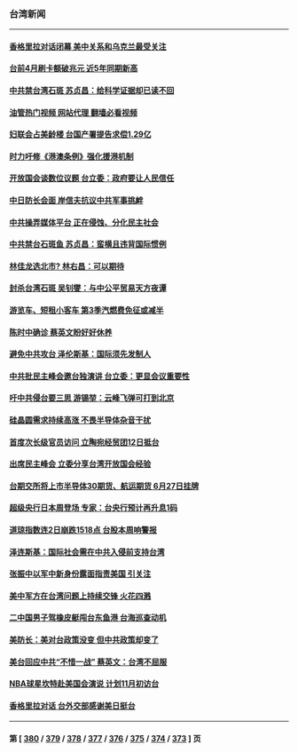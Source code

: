 ### 台湾新闻
---
#### [香格里拉对话闭幕 美中关系和乌克兰最受关注](../../pages/ncid1349361/n13757929.md?06130445) 
#### [台前4月刷卡额破兆元 近5年同期新高](../../pages/ncid1349361/n13757851.md?06130445) 
#### [中共禁台湾石斑 苏贞昌：给科学证据却已读不回](../../pages/ncid1349361/n13757807.md?06130445) 
#### [油管热门视频 网站代理 翻墙必看视频](http://209.222.30.114:81/youtube.html?06130445)
#### [妇联会占美龄楼 台国产署提告求偿1.29亿](../../pages/ncid1349361/n13757814.md?06130445) 
#### [时力吁修《港澳条例》强化援港机制](../../pages/ncid1349361/n13757895.md?06130445) 
#### [开放国会谈数位议题 台立委：政府要让人民信任](../../pages/ncid1349361/n13757875.md?06130445) 
#### [中日防长会面 岸信夫抗议中共军事挑衅](../../pages/ncid1349361/n13757815.md?06130445) 
#### [中共操弄媒体平台 正在侵蚀、分化民主社会](../../pages/ncid1349361/n13757805.md?06130445) 
#### [中共禁台石斑鱼 苏贞昌：蛮横且违背国际惯例](../../pages/ncid1349361/n13757811.md?06130445) 
#### [林佳龙选北市? 林右昌：可以期待](../../pages/ncid1349361/n13757813.md?06130445) 
#### [封杀台湾石斑 吴钊燮：与中公平贸易天方夜谭](../../pages/ncid1349361/n13757803.md?06130445) 
#### [游览车、短租小客车 第3季汽燃费免征或减半](../../pages/ncid1349361/n13757808.md?06130445) 
#### [陈时中确诊 蔡英文盼好好休养](../../pages/ncid1349361/n13757809.md?06130445) 
#### [避免中共攻台 泽伦斯基：国际须先发制人](../../pages/ncid1349361/n13757792.md?06130445) 
#### [中共批民主峰会邀台独演讲 台立委：更显会议重要性](../../pages/ncid1349361/n13757790.md?06130445) 
#### [吁中共侵台要三思 游锡堃：云峰飞弹可打到北京](../../pages/ncid1349361/n13757773.md?06130445) 
#### [硅晶圆需求持续高涨 不畏半导体杂音干扰](../../pages/ncid1349361/n13757759.md?06130445) 
#### [首度次长级官员访问 立陶宛经贸团12日抵台](../../pages/ncid1349361/n13757780.md?06130445) 
#### [出席民主峰会 立委分享台湾开放国会经验](../../pages/ncid1349361/n13757770.md?06130445) 
#### [台期交所将上市半导体30期货、航运期货 6月27日挂牌](../../pages/ncid1349361/n13757761.md?06130445) 
#### [超级央行日本周登场 专家：台央行预计再升息1码](../../pages/ncid1349361/n13757767.md?06130445) 
#### [道琼指数连2日崩跌1518点 台股本周响警报](../../pages/ncid1349361/n13757722.md?06130445) 
#### [泽连斯基：国际社会需在中共入侵前支持台湾](../../pages/ncid1349361/n13757498.md?06130445) 
#### [张振中以军中新身份露面指责美国 引关注](../../pages/ncid1349361/n13757337.md?06130445) 
#### [美中军方在台湾问题上持续交锋 火花四溅](../../pages/ncid1349361/n13757334.md?06130445) 
#### [二中国男子驾橡皮艇闯台东鱼港 台海巡查动机](../../pages/ncid1349361/n13757297.md?06130445) 
#### [美防长：美对台政策没变 但中共政策却变了](../../pages/ncid1349361/n13757281.md?06130445) 
#### [美台回应中共“不惜一战” 蔡英文：台湾不屈服](../../pages/ncid1349361/n13757118.md?06130445) 
#### [NBA球星坎特赴美国会演说 计划11月初访台](../../pages/ncid1349361/n13757144.md?06130445) 
#### [香格里拉对话 台外交部感谢美日挺台](../../pages/ncid1349361/n13757094.md?06130445) 

---
#### 第 [ [380](./380.md?06130445) / [379](./379.md?06130445) / [378](./378.md?06130445) / [377](./377.md?06130445) / [376](./376.md?06130445) / [375](./375.md?06130445) / [374](./374.md?06130445) / [373](./373.md?06130445) ] 页
